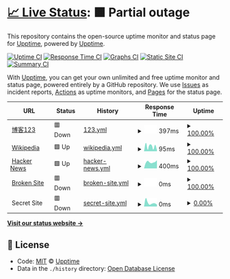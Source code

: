 # [📈 Live Status](https://demo.upptime.js.org): <!--live status--> **🟧 Partial outage**

This repository contains the open-source uptime monitor and status page for [Upptime](https://upptime.js.org), powered by [Upptime](https://github.com/upptime/upptime).

[![Uptime CI](https://github.com/koj-co/upptime/workflows/Uptime%20CI/badge.svg)](https://github.com/koj-co/upptime/actions?query=workflow%3A%22Uptime+CI%22)
[![Response Time CI](https://github.com/koj-co/upptime/workflows/Response%20Time%20CI/badge.svg)](https://github.com/koj-co/upptime/actions?query=workflow%3A%22Response+Time+CI%22)
[![Graphs CI](https://github.com/koj-co/upptime/workflows/Graphs%20CI/badge.svg)](https://github.com/koj-co/upptime/actions?query=workflow%3A%22Graphs+CI%22)
[![Static Site CI](https://github.com/koj-co/upptime/workflows/Static%20Site%20CI/badge.svg)](https://github.com/koj-co/upptime/actions?query=workflow%3A%22Static+Site+CI%22)
[![Summary CI](https://github.com/koj-co/upptime/workflows/Summary%20CI/badge.svg)](https://github.com/koj-co/upptime/actions?query=workflow%3A%22Summary+CI%22)

With [Upptime](https://upptime.js.org), you can get your own unlimited and free uptime monitor and status page, powered entirely by a GitHub repository. We use [Issues](https://github.com/upptime/upptime/issues) as incident reports, [Actions](https://github.com/upptime/upptime/actions) as uptime monitors, and [Pages](https://demo.upptime.js.org) for the status page.

<!--start: status pages-->
<!-- This summary is generated by Upptime (https://github.com/upptime/upptime) -->
<!-- Do not edit this manually, your changes will be overwritten -->
<!-- prettier-ignore -->
| URL | Status | History | Response Time | Uptime |
| --- | ------ | ------- | ------------- | ------ |
| <img alt="" src="https://favicons.githubusercontent.com/wr0926.ml" height="13"> [博客123](https://wr0926.ml) | 🟥 Down | [123.yml](https://github.com/wayne0926/upptime/commits/master/history/123.yml) | <details><summary><img alt="Response time graph" src="./graphs/123/response-time-week.png" height="20"> 397ms</summary><br><a href="https://demo.upptime.js.org/history/123"><img alt="Response time 422" src="https://img.shields.io/endpoint?url=https%3A%2F%2Fraw.githubusercontent.com%2Fwayne0926%2Fupptime%2Fmaster%2Fapi%2F123%2Fresponse-time.json"></a><br><a href="https://demo.upptime.js.org/history/123"><img alt="24-hour response time 167" src="https://img.shields.io/endpoint?url=https%3A%2F%2Fraw.githubusercontent.com%2Fwayne0926%2Fupptime%2Fmaster%2Fapi%2F123%2Fresponse-time-day.json"></a><br><a href="https://demo.upptime.js.org/history/123"><img alt="7-day response time 397" src="https://img.shields.io/endpoint?url=https%3A%2F%2Fraw.githubusercontent.com%2Fwayne0926%2Fupptime%2Fmaster%2Fapi%2F123%2Fresponse-time-week.json"></a><br><a href="https://demo.upptime.js.org/history/123"><img alt="30-day response time 422" src="https://img.shields.io/endpoint?url=https%3A%2F%2Fraw.githubusercontent.com%2Fwayne0926%2Fupptime%2Fmaster%2Fapi%2F123%2Fresponse-time-month.json"></a><br><a href="https://demo.upptime.js.org/history/123"><img alt="1-year response time 422" src="https://img.shields.io/endpoint?url=https%3A%2F%2Fraw.githubusercontent.com%2Fwayne0926%2Fupptime%2Fmaster%2Fapi%2F123%2Fresponse-time-year.json"></a></details> | <details><summary><a href="https://demo.upptime.js.org/history/123">100.00%</a></summary><a href="https://demo.upptime.js.org/history/123"><img alt="All-time uptime 100.00%" src="https://img.shields.io/endpoint?url=https%3A%2F%2Fraw.githubusercontent.com%2Fwayne0926%2Fupptime%2Fmaster%2Fapi%2F123%2Fuptime.json"></a><br><a href="https://demo.upptime.js.org/history/123"><img alt="24-hour uptime 99.99%" src="https://img.shields.io/endpoint?url=https%3A%2F%2Fraw.githubusercontent.com%2Fwayne0926%2Fupptime%2Fmaster%2Fapi%2F123%2Fuptime-day.json"></a><br><a href="https://demo.upptime.js.org/history/123"><img alt="7-day uptime 100.00%" src="https://img.shields.io/endpoint?url=https%3A%2F%2Fraw.githubusercontent.com%2Fwayne0926%2Fupptime%2Fmaster%2Fapi%2F123%2Fuptime-week.json"></a><br><a href="https://demo.upptime.js.org/history/123"><img alt="30-day uptime 100.00%" src="https://img.shields.io/endpoint?url=https%3A%2F%2Fraw.githubusercontent.com%2Fwayne0926%2Fupptime%2Fmaster%2Fapi%2F123%2Fuptime-month.json"></a><br><a href="https://demo.upptime.js.org/history/123"><img alt="1-year uptime 100.00%" src="https://img.shields.io/endpoint?url=https%3A%2F%2Fraw.githubusercontent.com%2Fwayne0926%2Fupptime%2Fmaster%2Fapi%2F123%2Fuptime-year.json"></a></details>
| <img alt="" src="https://favicons.githubusercontent.com/en.wikipedia.org" height="13"> [Wikipedia](https://en.wikipedia.org) | 🟩 Up | [wikipedia.yml](https://github.com/wayne0926/upptime/commits/master/history/wikipedia.yml) | <details><summary><img alt="Response time graph" src="./graphs/wikipedia/response-time-week.png" height="20"> 95ms</summary><br><a href="https://demo.upptime.js.org/history/wikipedia"><img alt="Response time 111" src="https://img.shields.io/endpoint?url=https%3A%2F%2Fraw.githubusercontent.com%2Fwayne0926%2Fupptime%2Fmaster%2Fapi%2Fwikipedia%2Fresponse-time.json"></a><br><a href="https://demo.upptime.js.org/history/wikipedia"><img alt="24-hour response time 87" src="https://img.shields.io/endpoint?url=https%3A%2F%2Fraw.githubusercontent.com%2Fwayne0926%2Fupptime%2Fmaster%2Fapi%2Fwikipedia%2Fresponse-time-day.json"></a><br><a href="https://demo.upptime.js.org/history/wikipedia"><img alt="7-day response time 95" src="https://img.shields.io/endpoint?url=https%3A%2F%2Fraw.githubusercontent.com%2Fwayne0926%2Fupptime%2Fmaster%2Fapi%2Fwikipedia%2Fresponse-time-week.json"></a><br><a href="https://demo.upptime.js.org/history/wikipedia"><img alt="30-day response time 111" src="https://img.shields.io/endpoint?url=https%3A%2F%2Fraw.githubusercontent.com%2Fwayne0926%2Fupptime%2Fmaster%2Fapi%2Fwikipedia%2Fresponse-time-month.json"></a><br><a href="https://demo.upptime.js.org/history/wikipedia"><img alt="1-year response time 111" src="https://img.shields.io/endpoint?url=https%3A%2F%2Fraw.githubusercontent.com%2Fwayne0926%2Fupptime%2Fmaster%2Fapi%2Fwikipedia%2Fresponse-time-year.json"></a></details> | <details><summary><a href="https://demo.upptime.js.org/history/wikipedia">100.00%</a></summary><a href="https://demo.upptime.js.org/history/wikipedia"><img alt="All-time uptime 100.00%" src="https://img.shields.io/endpoint?url=https%3A%2F%2Fraw.githubusercontent.com%2Fwayne0926%2Fupptime%2Fmaster%2Fapi%2Fwikipedia%2Fuptime.json"></a><br><a href="https://demo.upptime.js.org/history/wikipedia"><img alt="24-hour uptime 100.00%" src="https://img.shields.io/endpoint?url=https%3A%2F%2Fraw.githubusercontent.com%2Fwayne0926%2Fupptime%2Fmaster%2Fapi%2Fwikipedia%2Fuptime-day.json"></a><br><a href="https://demo.upptime.js.org/history/wikipedia"><img alt="7-day uptime 100.00%" src="https://img.shields.io/endpoint?url=https%3A%2F%2Fraw.githubusercontent.com%2Fwayne0926%2Fupptime%2Fmaster%2Fapi%2Fwikipedia%2Fuptime-week.json"></a><br><a href="https://demo.upptime.js.org/history/wikipedia"><img alt="30-day uptime 100.00%" src="https://img.shields.io/endpoint?url=https%3A%2F%2Fraw.githubusercontent.com%2Fwayne0926%2Fupptime%2Fmaster%2Fapi%2Fwikipedia%2Fuptime-month.json"></a><br><a href="https://demo.upptime.js.org/history/wikipedia"><img alt="1-year uptime 100.00%" src="https://img.shields.io/endpoint?url=https%3A%2F%2Fraw.githubusercontent.com%2Fwayne0926%2Fupptime%2Fmaster%2Fapi%2Fwikipedia%2Fuptime-year.json"></a></details>
| <img alt="" src="https://favicons.githubusercontent.com/news.ycombinator.com" height="13"> [Hacker News](https://news.ycombinator.com) | 🟩 Up | [hacker-news.yml](https://github.com/wayne0926/upptime/commits/master/history/hacker-news.yml) | <details><summary><img alt="Response time graph" src="./graphs/hacker-news/response-time-week.png" height="20"> 400ms</summary><br><a href="https://demo.upptime.js.org/history/hacker-news"><img alt="Response time 394" src="https://img.shields.io/endpoint?url=https%3A%2F%2Fraw.githubusercontent.com%2Fwayne0926%2Fupptime%2Fmaster%2Fapi%2Fhacker-news%2Fresponse-time.json"></a><br><a href="https://demo.upptime.js.org/history/hacker-news"><img alt="24-hour response time 356" src="https://img.shields.io/endpoint?url=https%3A%2F%2Fraw.githubusercontent.com%2Fwayne0926%2Fupptime%2Fmaster%2Fapi%2Fhacker-news%2Fresponse-time-day.json"></a><br><a href="https://demo.upptime.js.org/history/hacker-news"><img alt="7-day response time 400" src="https://img.shields.io/endpoint?url=https%3A%2F%2Fraw.githubusercontent.com%2Fwayne0926%2Fupptime%2Fmaster%2Fapi%2Fhacker-news%2Fresponse-time-week.json"></a><br><a href="https://demo.upptime.js.org/history/hacker-news"><img alt="30-day response time 394" src="https://img.shields.io/endpoint?url=https%3A%2F%2Fraw.githubusercontent.com%2Fwayne0926%2Fupptime%2Fmaster%2Fapi%2Fhacker-news%2Fresponse-time-month.json"></a><br><a href="https://demo.upptime.js.org/history/hacker-news"><img alt="1-year response time 394" src="https://img.shields.io/endpoint?url=https%3A%2F%2Fraw.githubusercontent.com%2Fwayne0926%2Fupptime%2Fmaster%2Fapi%2Fhacker-news%2Fresponse-time-year.json"></a></details> | <details><summary><a href="https://demo.upptime.js.org/history/hacker-news">100.00%</a></summary><a href="https://demo.upptime.js.org/history/hacker-news"><img alt="All-time uptime 100.00%" src="https://img.shields.io/endpoint?url=https%3A%2F%2Fraw.githubusercontent.com%2Fwayne0926%2Fupptime%2Fmaster%2Fapi%2Fhacker-news%2Fuptime.json"></a><br><a href="https://demo.upptime.js.org/history/hacker-news"><img alt="24-hour uptime 100.00%" src="https://img.shields.io/endpoint?url=https%3A%2F%2Fraw.githubusercontent.com%2Fwayne0926%2Fupptime%2Fmaster%2Fapi%2Fhacker-news%2Fuptime-day.json"></a><br><a href="https://demo.upptime.js.org/history/hacker-news"><img alt="7-day uptime 100.00%" src="https://img.shields.io/endpoint?url=https%3A%2F%2Fraw.githubusercontent.com%2Fwayne0926%2Fupptime%2Fmaster%2Fapi%2Fhacker-news%2Fuptime-week.json"></a><br><a href="https://demo.upptime.js.org/history/hacker-news"><img alt="30-day uptime 100.00%" src="https://img.shields.io/endpoint?url=https%3A%2F%2Fraw.githubusercontent.com%2Fwayne0926%2Fupptime%2Fmaster%2Fapi%2Fhacker-news%2Fuptime-month.json"></a><br><a href="https://demo.upptime.js.org/history/hacker-news"><img alt="1-year uptime 100.00%" src="https://img.shields.io/endpoint?url=https%3A%2F%2Fraw.githubusercontent.com%2Fwayne0926%2Fupptime%2Fmaster%2Fapi%2Fhacker-news%2Fuptime-year.json"></a></details>
| <img alt="" src="https://favicons.githubusercontent.com/thissitedoesnotexist.com" height="13"> [Broken Site](https://thissitedoesnotexist.com) | 🟥 Down | [broken-site.yml](https://github.com/wayne0926/upptime/commits/master/history/broken-site.yml) | <details><summary><img alt="Response time graph" src="./graphs/broken-site/response-time-week.png" height="20"> 0ms</summary><br><a href="https://demo.upptime.js.org/history/broken-site"><img alt="Response time 0" src="https://img.shields.io/endpoint?url=https%3A%2F%2Fraw.githubusercontent.com%2Fwayne0926%2Fupptime%2Fmaster%2Fapi%2Fbroken-site%2Fresponse-time.json"></a><br><a href="https://demo.upptime.js.org/history/broken-site"><img alt="24-hour response time 0" src="https://img.shields.io/endpoint?url=https%3A%2F%2Fraw.githubusercontent.com%2Fwayne0926%2Fupptime%2Fmaster%2Fapi%2Fbroken-site%2Fresponse-time-day.json"></a><br><a href="https://demo.upptime.js.org/history/broken-site"><img alt="7-day response time 0" src="https://img.shields.io/endpoint?url=https%3A%2F%2Fraw.githubusercontent.com%2Fwayne0926%2Fupptime%2Fmaster%2Fapi%2Fbroken-site%2Fresponse-time-week.json"></a><br><a href="https://demo.upptime.js.org/history/broken-site"><img alt="30-day response time 0" src="https://img.shields.io/endpoint?url=https%3A%2F%2Fraw.githubusercontent.com%2Fwayne0926%2Fupptime%2Fmaster%2Fapi%2Fbroken-site%2Fresponse-time-month.json"></a><br><a href="https://demo.upptime.js.org/history/broken-site"><img alt="1-year response time 0" src="https://img.shields.io/endpoint?url=https%3A%2F%2Fraw.githubusercontent.com%2Fwayne0926%2Fupptime%2Fmaster%2Fapi%2Fbroken-site%2Fresponse-time-year.json"></a></details> | <details><summary><a href="https://demo.upptime.js.org/history/broken-site">100.00%</a></summary><a href="https://demo.upptime.js.org/history/broken-site"><img alt="All-time uptime 100.00%" src="https://img.shields.io/endpoint?url=https%3A%2F%2Fraw.githubusercontent.com%2Fwayne0926%2Fupptime%2Fmaster%2Fapi%2Fbroken-site%2Fuptime.json"></a><br><a href="https://demo.upptime.js.org/history/broken-site"><img alt="24-hour uptime 100.00%" src="https://img.shields.io/endpoint?url=https%3A%2F%2Fraw.githubusercontent.com%2Fwayne0926%2Fupptime%2Fmaster%2Fapi%2Fbroken-site%2Fuptime-day.json"></a><br><a href="https://demo.upptime.js.org/history/broken-site"><img alt="7-day uptime 100.00%" src="https://img.shields.io/endpoint?url=https%3A%2F%2Fraw.githubusercontent.com%2Fwayne0926%2Fupptime%2Fmaster%2Fapi%2Fbroken-site%2Fuptime-week.json"></a><br><a href="https://demo.upptime.js.org/history/broken-site"><img alt="30-day uptime 100.00%" src="https://img.shields.io/endpoint?url=https%3A%2F%2Fraw.githubusercontent.com%2Fwayne0926%2Fupptime%2Fmaster%2Fapi%2Fbroken-site%2Fuptime-month.json"></a><br><a href="https://demo.upptime.js.org/history/broken-site"><img alt="1-year uptime 100.00%" src="https://img.shields.io/endpoint?url=https%3A%2F%2Fraw.githubusercontent.com%2Fwayne0926%2Fupptime%2Fmaster%2Fapi%2Fbroken-site%2Fuptime-year.json"></a></details>
| <img alt="" src="https://favicons.githubusercontent.com/null" height="13"> Secret Site | 🟥 Down | [secret-site.yml](https://github.com/wayne0926/upptime/commits/master/history/secret-site.yml) | <details><summary><img alt="Response time graph" src="./graphs/secret-site/response-time-week.png" height="20"> 0ms</summary><br><a href="https://demo.upptime.js.org/history/secret-site"><img alt="Response time 0" src="https://img.shields.io/endpoint?url=https%3A%2F%2Fraw.githubusercontent.com%2Fwayne0926%2Fupptime%2Fmaster%2Fapi%2Fsecret-site%2Fresponse-time.json"></a><br><a href="https://demo.upptime.js.org/history/secret-site"><img alt="24-hour response time 0" src="https://img.shields.io/endpoint?url=https%3A%2F%2Fraw.githubusercontent.com%2Fwayne0926%2Fupptime%2Fmaster%2Fapi%2Fsecret-site%2Fresponse-time-day.json"></a><br><a href="https://demo.upptime.js.org/history/secret-site"><img alt="7-day response time 0" src="https://img.shields.io/endpoint?url=https%3A%2F%2Fraw.githubusercontent.com%2Fwayne0926%2Fupptime%2Fmaster%2Fapi%2Fsecret-site%2Fresponse-time-week.json"></a><br><a href="https://demo.upptime.js.org/history/secret-site"><img alt="30-day response time 0" src="https://img.shields.io/endpoint?url=https%3A%2F%2Fraw.githubusercontent.com%2Fwayne0926%2Fupptime%2Fmaster%2Fapi%2Fsecret-site%2Fresponse-time-month.json"></a><br><a href="https://demo.upptime.js.org/history/secret-site"><img alt="1-year response time 0" src="https://img.shields.io/endpoint?url=https%3A%2F%2Fraw.githubusercontent.com%2Fwayne0926%2Fupptime%2Fmaster%2Fapi%2Fsecret-site%2Fresponse-time-year.json"></a></details> | <details><summary><a href="https://demo.upptime.js.org/history/secret-site">0.00%</a></summary><a href="https://demo.upptime.js.org/history/secret-site"><img alt="All-time uptime 90.42%" src="https://img.shields.io/endpoint?url=https%3A%2F%2Fraw.githubusercontent.com%2Fwayne0926%2Fupptime%2Fmaster%2Fapi%2Fsecret-site%2Fuptime.json"></a><br><a href="https://demo.upptime.js.org/history/secret-site"><img alt="24-hour uptime 0.00%" src="https://img.shields.io/endpoint?url=https%3A%2F%2Fraw.githubusercontent.com%2Fwayne0926%2Fupptime%2Fmaster%2Fapi%2Fsecret-site%2Fuptime-day.json"></a><br><a href="https://demo.upptime.js.org/history/secret-site"><img alt="7-day uptime 0.00%" src="https://img.shields.io/endpoint?url=https%3A%2F%2Fraw.githubusercontent.com%2Fwayne0926%2Fupptime%2Fmaster%2Fapi%2Fsecret-site%2Fuptime-week.json"></a><br><a href="https://demo.upptime.js.org/history/secret-site"><img alt="30-day uptime 61.98%" src="https://img.shields.io/endpoint?url=https%3A%2F%2Fraw.githubusercontent.com%2Fwayne0926%2Fupptime%2Fmaster%2Fapi%2Fsecret-site%2Fuptime-month.json"></a><br><a href="https://demo.upptime.js.org/history/secret-site"><img alt="1-year uptime 90.42%" src="https://img.shields.io/endpoint?url=https%3A%2F%2Fraw.githubusercontent.com%2Fwayne0926%2Fupptime%2Fmaster%2Fapi%2Fsecret-site%2Fuptime-year.json"></a></details>

<!--end: status pages-->

[**Visit our status website →**](https://demo.upptime.js.org)

## 📄 License

- Code: [MIT](./LICENSE) © [Upptime](https://upptime.js.org)
- Data in the `./history` directory: [Open Database License](https://opendatacommons.org/licenses/odbl/1-0/)
